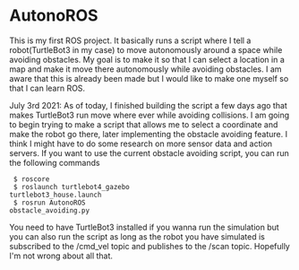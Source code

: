 # AutonoROS

This is my first ROS project. It basically runs a script where I tell a robot(TurtleBot3 in my case) to move autonomously around a space while avoiding obstacles. My goal is to make it so that I can select a location in a map and make it move there autonomously while avoiding obstacles. I am aware that this is already been made but I would like to make one myself so that I can learn ROS. 

July 3rd 2021: As of today, I finished building the script a few days ago that makes TurtleBot3 run move where ever while avoiding collisions. I am going to begin trying to make a script that allows me to select a coordinate and make the robot go there, later implementing the obstacle avoiding feature. I think I might have to do some research on more sensor data and action servers. If you want to use the current obstacle avoiding script, you can run the following commands

<code> $ roscore </code>
<br>
<code> $ roslaunch turtlebot4_gazebo turtlebot3_house.launch </code>
<br>
<code> $ rosrun AutonoROS obstacle_avoiding.py </code>
<br>

You need to have TurtleBot3 installed if you wanna run the simulation but you can also run the script as long as the robot you have simulated is subscribed to the /cmd_vel topic and publishes to the /scan topic. Hopefully I'm not wrong about all that.

